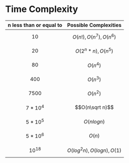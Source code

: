 # Time Complexity

| n less than or equal to | Possible Complexities        |
| ----------------------- | ---------------------------- |
| $$10$$                  | $$O(n!), O(n^7),O(n^6)$$     |
| $$20$$                  | $$O(2^n*n), O(n^5)$$         |
| $$80$$                  | $$O(n^4)$$                   |
| $$400$$                 | $$O(n^3)$$                   |
| $$7500$$                | $$O(n^2)$$                   |
| $$7 * 10^4$$            | $$O(n\sqrt n)$$              |
| $$5 * 10^5$$            | $$O(nlogn)$$                 |
| $$5 * 10^6$$            | $$O(n)$$                     |
| $$10^{18}$$             | $$O(log^2n), O(logn), O(1)$$ |
